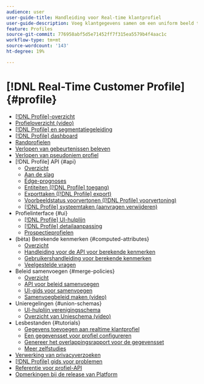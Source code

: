 ```yaml
---
audience: user
user-guide-title: Handleiding voor Real-time klantprofiel
user-guide-description: Voeg klantgegevens samen om een uniform beeld te krijgen van klantinteracties via verschillende kanalen.
feature: Profiles
source-git-commit: 776958abf5d5e71452ff7f315ea5579b4f4aac1c
workflow-type: tm+mt
source-wordcount: '143'
ht-degree: 19%

---
```



# [!DNL Real-Time Customer Profile] {#profile}

* [[!DNL Profile]-overzicht](home.md)
* [Profieloverzicht (video)](video/profile-overview.md)
* [[!DNL Profile] en segmentatiegeleiding](guardrails.md)
* [[!DNL Profile] dashboard](ui/profile-dashboard.md)
* [Randprofielen](edge-profiles.md)
* [Verlopen van gebeurtenissen beleven](event-expirations.md)
* [Verlopen van pseudoniem profiel](pseudonymous-profiles.md)
* [!DNL Profile] API {#api}
   * [Overzicht](api/overview.md)
   * [Aan de slag](api/getting-started.md)
   * [Edge-prognoses](api/edge-projections.md)
   * [Entiteiten ([!DNL Profile] toegang)](api/entities.md)
   * [Exporttaken ([!DNL Profile] export)](api/export-jobs.md)
   * [Voorbeeldstatus voorvertonen ([!DNL Profile] voorvertoning)](api/preview-sample-status.md)
   * [[!DNL Profile] systeemtaken (aanvragen verwijderen)](api/profile-system-jobs.md)
* Profielinterface {#ui}
   * [[!DNL Profile] UI-hulplijn](ui/user-guide.md)
   * [[!DNL Profile] detailaanpassing](ui/profile-customization.md)
   * [Prospectieprofielen](ui/prospect-profile.md)
* (bèta) Berekende kenmerken {#computed-attributes}
   * [Overzicht](computed-attributes/overview.md)
   * [Handleiding voor de API voor berekende kenmerken](computed-attributes/api.md)
   * [Gebruikershandleiding voor berekende kenmerken](computed-attributes/ui.md)
   * [Veelgestelde vragen](computed-attributes/faq.md)
* Beleid samenvoegen {#merge-policies}
   * [Overzicht](merge-policies/overview.md)
   * [API voor beleid samenvoegen](api/merge-policies.md)
   * [UI-gids voor samenvoegen](merge-policies/ui-guide.md)
   * [Samenvoegbeleid maken (video)](video/create-merge-policies.md)
* Unieregelingen {#union-schemas}
   * [UI-hulplijn verenigingsschema](ui/union-schema.md)
   * [Overzicht van Unieschema (video)](video/union-schemas-overview.md)
* Lesbestanden {#tutorials}
   * [Gegevens toevoegen aan realtime klantprofiel](tutorials/add-profile-data.md)
   * [Een gegevensset voor profiel configureren](tutorials/dataset-configuration.md)
   * [Genereer het overlappingsrapport voor de gegevensset](tutorials/dataset-overlap-report.md)
   * [Meer zelfstudies](https://experienceleague.adobe.com/docs/platform-learn/tutorials/overview.html)
* [Verwerking van privacyverzoeken](privacy.md)
* [[!DNL Profile] gids voor problemen](troubleshooting.md)
* [Referentie voor profiel-API](https://www.adobe.com/go/profile-apis-en)
* [Opmerkingen bij de release van Platform](https://www.adobe.com/go/platform-release-notes-en)
